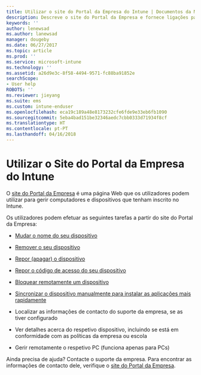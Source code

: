 ```yaml
---
title: Utilizar o site do Portal da Empresa do Intune | Documentos da Microsoft
description: Descreve o site do Portal da Empresa e fornece ligações para passos de tarefas que os utilizadores finais podem fazer no site
keywords: ''
author: lenewsad
ms.author: lanewsad
manager: dougeby
ms.date: 06/27/2017
ms.topic: article
ms.prod: ''
ms.service: microsoft-intune
ms.technology: ''
ms.assetid: a26d9e3c-8f58-4494-9571-fc88ba91852e
searchScope:
- User help
ROBOTS: ''
ms.reviewer: jieyang
ms.suite: ems
ms.custom: intune-enduser
ms.openlocfilehash: eca19c189a48e8173232cfe6fde9e33eb6fb1090
ms.sourcegitcommit: 5eba4bad151be32346aedc7cbb0333d71934f8cf
ms.translationtype: HT
ms.contentlocale: pt-PT
ms.lasthandoff: 04/16/2018
---
```

# <a name="using-the-intune-company-portal-website"></a>Utilizar o Site do Portal da Empresa do Intune
O [site do Portal da Empresa](https://portal.manage.microsoft.com#HelpDeskDialog) é uma página Web que os utilizadores podem utilizar para gerir computadores e dispositivos que tenham inscrito no Intune.

Os utilizadores podem efetuar as seguintes tarefas a partir do site do Portal da Empresa:

-   [Mudar o nome do seu dispositivo](rename-your-device-cpwebsite.md)

-   [Remover o seu dispositivo](remove-your-device-cpwebsite.md)

-   [Repor (apagar) o dispositivo](reset-erase-your-device-cpwebsite.md)

-   [Repor o código de acesso do seu dispositivo](reset-your-passcode-cpwebsite.md)

-   [Bloquear remotamente um dispositivo](remote-lock-your-device-cpwebsite.md)

-   [Sincronizar o dispositivo manualmente para instalar as aplicações mais rapidamente](sync-your-device-manually-cpwebsite.md)

-   Localizar as informações de contacto do suporte da empresa, se as tiver configurado

-   Ver detalhes acerca do respetivo dispositivo, incluindo se está em conformidade com as políticas da empresa ou escola

-   Gerir remotamente o respetivo PC (funciona apenas para PCs)

Ainda precisa de ajuda? Contacte o suporte da empresa. Para encontrar as informações de contacto dele, verifique o [site do Portal da Empresa](https://portal.manage.microsoft.com#HelpDeskDialog).
